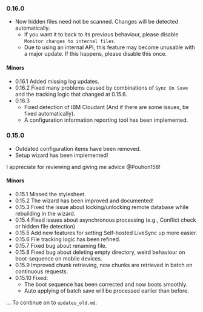 ### 0.16.0
- Now hidden files need not be scanned. Changes will be detected automatically.
  - If you want it to back to its previous behaviour, please disable `Monitor changes to internal files`.
  - Due to using an internal API, this feature may become unusable with a major update. If this happens, please disable this once.

#### Minors

- 0.16.1 Added missing log updates.
- 0.16.2 Fixed many problems caused by combinations of `Sync On Save` and the tracking logic that changed at 0.15.6.
- 0.16.3
  - Fixed detection of IBM Cloudant (And if there are some issues, be fixed automatically).
  - A configuration information reporting tool has been implemented.

### 0.15.0
- Outdated configuration items have been removed.
- Setup wizard has been implemented!

I appreciate for reviewing and giving me advice @Pouhon158!

#### Minors
- 0.15.1 Missed the stylesheet.
- 0.15.2 The wizard has been improved and documented!
- 0.15.3 Fixed the issue about locking/unlocking remote database while rebuilding in the wizard.
- 0.15.4 Fixed issues about asynchronous processing (e.g., Conflict check or hidden file detection)
- 0.15.5 Add new features for setting Self-hosted LiveSync up more easier.
- 0.15.6 File tracking logic has been refined.
- 0.15.7 Fixed bug about renaming file.
- 0.15.8 Fixed bug about deleting empty directory, weird behaviour on boot-sequence on mobile devices.
- 0.15.9 Improved chunk retrieving, now chunks are retrieved in batch on continuous requests.
- 0.15.10 Fixed:
  - The boot sequence has been corrected and now boots smoothly.
  - Auto applying of batch save will be processed earlier than before.

... To continue on to `updates_old.md`.
